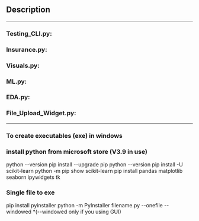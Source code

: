 ## Description 
****
### Testing_CLI.py:
### Insurance.py:
### Visuals.py:
### ML.py:
### EDA.py:
### File_Upload_Widget.py: 

****
### To create executables (exe) in windows
### install python from microsoft store (V3.9 in use)
python --version
pip install --upgrade pip
python --version
pip install -U scikit-learn
python -m pip show scikit-learn
pip install pandas matplotlib seaborn ipywidgets tk

### Single file to exe
pip install pyinstaller
python -m PyInstaller filename.py --onefile --windowed *(--windowed only if you using GUI)
